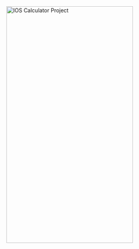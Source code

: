 <img width="332" height="619" alt="IOS Calculator Project" src="https://github.com/user-attachments/assets/7f4a0869-9f3f-444c-a833-44e2217030c0" />
